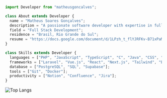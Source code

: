 ```js
import Developer from "matheusgoncalves";

class About extends Developer {
  name = "Matheus Soares Gonçalves";
  description = "A passionate software developer with expertise in full-stack development and hunger for knowledge. :)";
  field = "Full Stack Development";
  residence = "Brasil, Rio Grande do Sul";
  resume = "https://docs.google.com/document/d/1LPzh_t_flYJRFKv-B71xPaMmQiM7qgyQlE5oT5B-UPk/edit?usp=sharing";
}

class Skills extends Developer {
  languages = ["PHP", "JavaScript", "TypeScript", "C", "Java", "CSS", "HTML5"];
  frameworks = ["Laravel", "Vue.js", "React", "Next.js", "Tailwind", "Bootstrap"];
  database = ["PostgreSQL", "SQL", "Supabase"];
  tools = ["Git", "Docker"];
  productivity = ["Notion", "Confluence", "Jira"];
}
```
![Top Langs](https://github-readme-stats.vercel.app/api/top-langs/?username=matheusgoncalves&text_color=a5d6ff&bg_color=151b23&hide_border=true&layout=compact)
